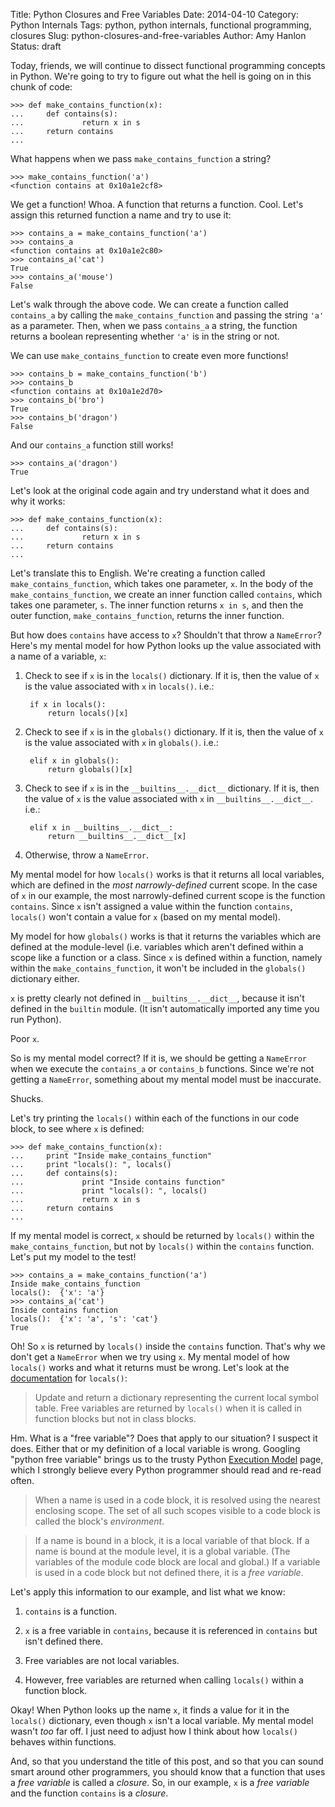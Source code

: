 Title: Python Closures and Free Variables
Date: 2014-04-10
Category: Python Internals
Tags: python, python internals, functional programming, closures
Slug: python-closures-and-free-variables
Author: Amy Hanlon
Status: draft

Today, friends, we will continue to dissect functional programming concepts in Python. We're going to try to figure out what the hell is going on in this chunk of code:

    >>> def make_contains_function(x):
    ...     def contains(s):
    ...             return x in s
    ...     return contains
    ... 

What happens when we pass `make_contains_function` a string?

    >>> make_contains_function('a')
    <function contains at 0x10a1e2cf8>

We get a function! Whoa. A function that returns a function. Cool. Let's assign this returned function a name and try to use it:

    >>> contains_a = make_contains_function('a')
    >>> contains_a
    <function contains at 0x10a1e2c80>
    >>> contains_a('cat') 
    True
    >>> contains_a('mouse')
    False

Let's walk through the above code. We can create a function called `contains_a` by calling the `make_contains_function` and passing the string `'a'` as a parameter. Then, when we pass `contains_a` a string, the function returns a boolean representing whether `'a'` is in the string or not.

We can use `make_contains_function` to create even more functions! 

    >>> contains_b = make_contains_function('b')
    >>> contains_b
    <function contains at 0x10a1e2d70>
    >>> contains_b('bro')
    True
    >>> contains_b('dragon')
    False

And our `contains_a` function still works!

    >>> contains_a('dragon')
    True

Let's look at the original code again and try understand what it does and why it works:

    >>> def make_contains_function(x):
    ...     def contains(s):
    ...             return x in s
    ...     return contains
    ... 

Let's translate this to English. We're creating a function called `make_contains_function`, which takes one parameter, `x`. In the body of the `make_contains_function`, we create an inner function called `contains`, which takes one parameter, `s`. The inner function returns `x in s`, and then the outer function, `make_contains_function`, returns the inner function.

But how does `contains` have access to `x`? Shouldn't that throw a `NameError`? Here's my mental model for how Python looks up the value associated with a name of a variable, `x`:

1. Check to see if `x` is in the `locals()` dictionary. If it is, then the value of `x` is the value associated with `x` in `locals()`. i.e.:

        if x in locals():
            return locals()[x]

2. Check to see if `x` is in the `globals()` dictionary. If it is, then the value of `x` is the value associated with `x` in `globals()`. i.e.:

        elif x in globals():
            return globals()[x]

3. Check to see if `x` is in the `__builtins__.__dict__` dictionary. If it is, then the value of `x` is the value associated with `x` in `__builtins__.__dict__`. i.e.:

        elif x in __builtins__.__dict__:
            return __builtins__.__dict__[x]

4. Otherwise, throw a `NameError`.

My mental model for how `locals()` works is that it returns all local variables, which are defined in the *most narrowly-defined* current scope. In the case of `x` in our example, the most narrowly-defined current scope is the function `contains`. Since `x` isn't assigned a value within the function `contains`, `locals()` won't contain a value for `x` (based on my mental model). 

My model for how `globals()` works is that it returns the variables which are defined at the module-level (i.e. variables which aren't defined within a scope like a function or a class. Since `x` is defined within a function, namely within the `make_contains_function`, it won't be included in the `globals()` dictionary either.

`x` is pretty clearly not defined in `__builtins__.__dict__`, because it isn't defined in the `builtin` module. (It isn't automatically imported any time you run Python).

Poor `x`.

So is my mental model correct? If it is, we should be getting a `NameError` when we execute the `contains_a` or `contains_b` functions. Since we're not getting a `NameError`, something about my mental model must be inaccurate. 

Shucks.

Let's try printing the `locals()` within each of the functions in our code block, to see where `x` is defined: 

    >>> def make_contains_function(x):
    ...     print "Inside make_contains_function"
    ...     print "locals(): ", locals()
    ...     def contains(s):
    ...             print "Inside contains function"
    ...             print "locals(): ", locals()
    ...             return x in s
    ...     return contains
    ... 

If my mental model is correct, `x` should be returned by `locals()` within the `make_contains_function`, but not by `locals()` within the `contains` function. Let's put my model to the test!

    >>> contains_a = make_contains_function('a')
    Inside make_contains_function
    locals():  {'x': 'a'}
    >>> contains_a('cat')
    Inside contains function
    locals():  {'x': 'a', 's': 'cat'}
    True

Oh! So `x` is returned by `locals()` inside the `contains` function. That's why we don't get a `NameError` when we try using `x`. My mental model of how `locals()` works and what it returns must be wrong. Let's look at the [documentation]() for `locals()`: 

> Update and return a dictionary representing the current local symbol table. Free variables are returned by `locals()` when it is called in function blocks but not in class blocks.

Hm. What is a "free variable"? Does that apply to our situation? I suspect it does. Either that or my definition of a local variable is wrong. Googling "python free variable" brings us to the trusty Python [Execution Model]() page, which I strongly believe every Python programmer should read and re-read often.

> When a name is used in a code block, it is resolved using the nearest enclosing scope. The set of all such scopes visible to a code block is called the block's *environment*.

> If a name is bound in a block, it is a local variable of that block. If a name is bound at the module level, it is a global variable. (The variables of the module code block are local and global.) If a variable is used in a code block but not defined there, it is a *free variable*. 

Let's apply this information to our example, and list what we know:

1. `contains` is a function.  

2. `x` is a free variable in `contains`, because it is referenced in `contains` but isn't defined there.  

3. Free variables are not local variables.  

4. However, free variables are returned when calling `locals()` within a function block.  

Okay! When Python looks up the name `x`, it finds a value for it in the `locals()` dictionary, even though `x` isn't a local variable. My mental model wasn't *too* far off. I just need to adjust how I think about how `locals()` behaves within functions.  

And, so that you understand the title of this post, and so that you can sound smart around other programmers, you should know that a function that uses a *free variable* is called a *closure*. So, in our example, `x` is a *free variable* and the function `contains` is a *closure*.
